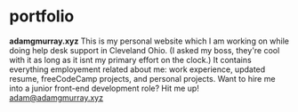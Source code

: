 # portfolio
**adamgmurray.xyz**
This is my personal website which I am working on while doing help desk support in Cleveland Ohio. 
(I asked my boss, they're cool with it as long as it isnt my primary effort on the clock.)
It contains everything employement related about me: work experience, updated resume, freeCodeCamp projects, and personal projects. 
Want to hire me into a junior front-end development role? Hit me up! adam@adamgmurray.xyz

